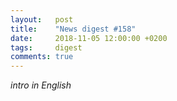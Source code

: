 ```yaml
---
layout:   post
title:    "News digest #158"
date:     2018-11-05 12:00:00 +0200
tags:     digest
comments: true
---
```


_intro in English_
